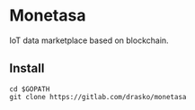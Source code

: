 # Monetasa
IoT data marketplace based on blockchain.

## Install
```
cd $GOPATH
git clone https://gitlab.com/drasko/monetasa
```
